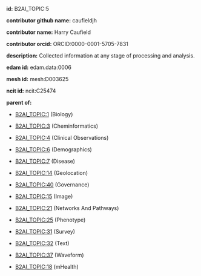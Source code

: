 **id:** B2AI_TOPIC:5

**contributor github name:** caufieldjh

**contributor name:** Harry Caufield

**contributor orcid:** ORCID:0000-0001-5705-7831

**description:** Collected information at any stage of processing and analysis.

**edam id:** edam.data:0006

**mesh id:** mesh:D003625

**ncit id:** ncit:C25474

**parent of:**

- [B2AI_TOPIC:1](../Biology.markdown) (Biology)

- [B2AI_TOPIC:3](../Cheminformatics.markdown) (Cheminformatics)

- [B2AI_TOPIC:4](../ClinicalObservations.markdown) (Clinical Observations)

- [B2AI_TOPIC:6](../Demographics.markdown) (Demographics)

- [B2AI_TOPIC:7](../Disease.markdown) (Disease)

- [B2AI_TOPIC:14](../Geolocation.markdown) (Geolocation)

- [B2AI_TOPIC:40](../Governance.markdown) (Governance)

- [B2AI_TOPIC:15](../Image.markdown) (Image)

- [B2AI_TOPIC:21](../NetworksAndPathways.markdown) (Networks And Pathways)

- [B2AI_TOPIC:25](../Phenotype.markdown) (Phenotype)

- [B2AI_TOPIC:31](../Survey.markdown) (Survey)

- [B2AI_TOPIC:32](../Text.markdown) (Text)

- [B2AI_TOPIC:37](../Waveform.markdown) (Waveform)

- [B2AI_TOPIC:18](../mHealth.markdown) (mHealth)
